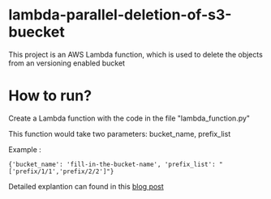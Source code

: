 # lambda-parallel-deletion-of-s3-buecket
This project is an AWS Lambda function, which is used to delete the objects from an versioning enabled bucket

# How to run?
Create a Lambda function with the code in the file "lambda_function.py"

This function would take two parameters: bucket_name, prefix_list

Example : 
```
{'bucket_name': 'fill-in-the-bucket-name', 'prefix_list': "['prefix/1/1','prefix/2/2']"}
```

Detailed explantion can found in this [blog post](https://medium.com/@rapurukirity/deletion-of-millions-of-objects-from-versioning-enabled-aws-s3-822461437d41)
